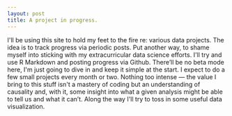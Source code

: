 ```yaml
---
layout: post
title: A project in progress. 
---
```

I'll be using this site to hold my feet to the fire re: various data projects. The idea is to track progress via periodic posts. Put another way, to shame myself into sticking with my extracurricular data science efforts. I'll try and use R Markdown and posting progress via Github. There’ll be no beta mode here, I'm just going to dive in and keep it simple at the start. I expect to do a few small projects every month or two. Nothing too intense — the value I bring to this stuff isn't a mastery of coding but an understanding of causality and, with it, some insight into what a given analysis might be able to tell us and what it can’t. Along the way I'll try to toss in some useful data visualization. 
